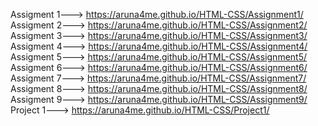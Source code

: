 Assigment 1--->	https://aruna4me.github.io/HTML-CSS/Assignment1/
Assigment 2--->	https://aruna4me.github.io/HTML-CSS/Assignment2/
Assigment 3--->	https://aruna4me.github.io/HTML-CSS/Assignment3/
Assigment 4--->	https://aruna4me.github.io/HTML-CSS/Assignment4/
Assigment 5--->	https://aruna4me.github.io/HTML-CSS/Assignment5/
Assigment 6--->	https://aruna4me.github.io/HTML-CSS/Assignment6/
Assigment 7--->	https://aruna4me.github.io/HTML-CSS/Assignment7/
Assigment 8--->	https://aruna4me.github.io/HTML-CSS/Assignment8/
Assigment 9--->	https://aruna4me.github.io/HTML-CSS/Assignment9/
Project 1--->	https://aruna4me.github.io/HTML-CSS/Project1/